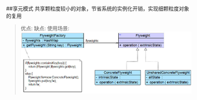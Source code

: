 ##享元模式
共享颗粒度较小的对象，节省系统的实例化开销，实现细颗粒度对象的复用
>优点:
>缺点:
>使用场景:
![享元模式](https://github.com/godofchina/design_partten/blob/master/StructuralPattern/FlyWeight/Flyweight.jpg)